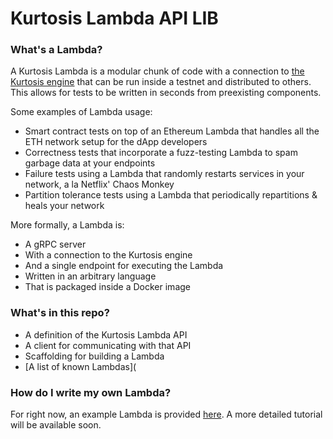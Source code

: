 Kurtosis Lambda API LIB 
=======================

### What's a Lambda?
A Kurtosis Lambda is a modular chunk of code with a connection to [the Kurtosis engine](https://docs.kurtosistech.com/) that can be run inside a testnet and distributed to others. This allows for tests to be written in seconds from preexisting components.

Some examples of Lambda usage:

- Smart contract tests on top of an Ethereum Lambda that handles all the ETH network setup for the dApp developers
- Correctness tests that incorporate a fuzz-testing Lambda to spam garbage data at your endpoints
- Failure tests using a Lambda that randomly restarts services in your network, a la Netflix' Chaos Monkey
- Partition tolerance tests using a Lambda that periodically repartitions & heals your network

More formally, a Lambda is:

- A gRPC server
- With a connection to the Kurtosis engine
- And a single endpoint for executing the Lambda
- Written in an arbitrary language
- That is packaged inside a Docker image

### What's in this repo?

- A definition of the Kurtosis Lambda API
- A client for communicating with that API
- Scaffolding for building a Lambda
- [A list of known Lambdas](

### How do I write my own Lambda?
For right now, an example Lambda is provided [here](https://github.com/kurtosis-tech/datastore-army-lambda). A more detailed tutorial will be available soon.
